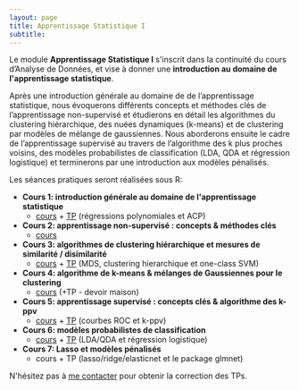 ```yaml
---
layout: page
title: Apprentissage Statistique I
subtitle:
---
```


Le module **Apprentissage Statistique I** s'inscrit dans la continuité du cours d’Analyse de Données, et vise à donner une **introduction au domaine de l'apprentissage statistique**.

Après une introduction générale au domaine de de l’apprentissage statistique, nous évoquerons différents concepts et méthodes clés de l’apprentissage non-supervisé et étudierons en détail les algorithmes du clustering hiérarchique, des nuées dynamiques (k-means) et de clustering par modèles de mélange de gaussiennes. Nous aborderons ensuite le cadre de l’apprentissage supervisé au travers de l’algorithme des k plus proches voisins, des modèles probabilistes de classification (LDA, QDA et régression logistique) et terminerons par une introduction aux modèles pénalisés.

Les séances pratiques seront réalisées sous R:

* **Cours 1: introduction générale au domaine de l'apprentissage statistique**
	* [cours](https://pmahe.github.io/data/teaching/app-stat-1/intro_ml.pdf) + [TP](https://pmahe.github.io/data/teaching/app-stat-1/TP1.zip) (régressions polynomiales et ACP)
* **Cours 2: apprentissage non-supervisé : concepts & méthodes clés**
	* [cours](https://pmahe.github.io/data/teaching/app-stat-1/unsupervised.pdf)
* **Cours 3: algorithmes de clustering hiérarchique et mesures de similarité / disimilarité**
	* [cours](https://pmahe.github.io/data/teaching/app-stat-1/hclust-distances.pdf) + [TP](https://pmahe.github.io/data/teaching/app-stat-1/TP1.zip) (MDS, clustering hierarchique et one-class SVM)
* **Cours 4: algorithme de k-means & mélanges de Gaussiennes pour le clustering**
	* [cours](https://pmahe.github.io/data/teaching/app-stat-1/kmeans-mog.pdf) (+TP - devoir maison) 
* **Cours 5: apprentissage supervisé : concepts clés & algorithme des k-ppv**
	* [cours](https://pmahe.github.io/data/teaching/app-stat-1/supervised.pdf) + [TP](https://pmahe.github.io/data/teaching/app-stat-1/TP4.zip) (courbes ROC et k-ppv)
* **Cours 6: modèles probabilistes de classification**
	* [cours](https://pmahe.github.io/data/teaching/app-stat-1/lda-qda-logreg.pdf) + [TP](https://pmahe.github.io/data/teaching/app-stat-1/TP5.zip) (LDA/QDA et régression logistique)
* **Cours 7: Lasso et modèles pénalisés**
	* cours + TP (lasso/ridge/elasticnet et le package glmnet)


N'hésitez pas à [me contacter](mailto:pierre.mahe@biomerieux.com) pour obtenir la correction des TPs.


